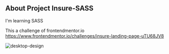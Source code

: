 ## About Project Insure-SASS

I'm learning SASS 

This a challenge of frontendmentor.io https://www.frontendmentor.io/challenges/insure-landing-page-uTU68JV8

![desktop-design](https://user-images.githubusercontent.com/28741968/82857001-4e790c80-9ed5-11ea-9f68-3b1e50537def.jpg)
